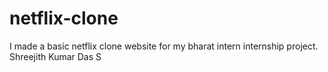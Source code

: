# netflix-clone
I made a basic netflix clone website for my bharat intern internship project. Shreejith Kumar Das  S
